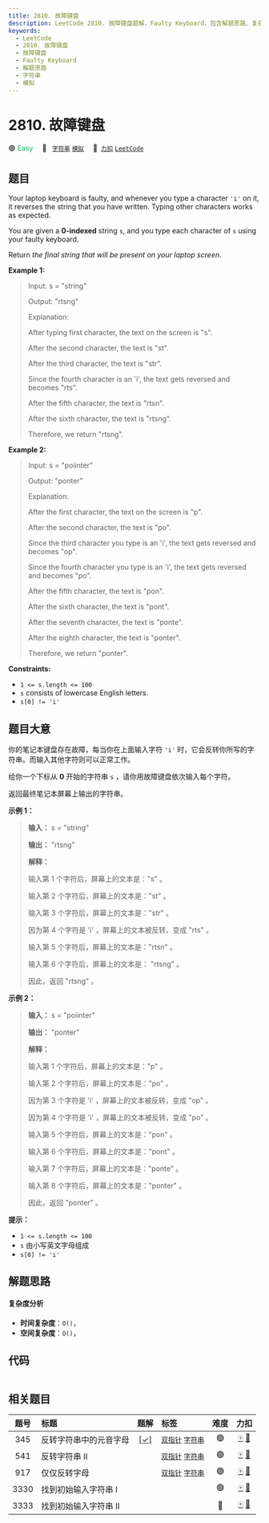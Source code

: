 ```yaml
---
title: 2810. 故障键盘
description: LeetCode 2810. 故障键盘题解，Faulty Keyboard，包含解题思路、复杂度分析以及完整的 JavaScript 代码实现。
keywords:
  - LeetCode
  - 2810. 故障键盘
  - 故障键盘
  - Faulty Keyboard
  - 解题思路
  - 字符串
  - 模拟
---
```


# 2810. 故障键盘

🟢 <font color=#15bd66>Easy</font>&emsp; 🔖&ensp; [`字符串`](/tag/string.md) [`模拟`](/tag/simulation.md)&emsp; 🔗&ensp;[`力扣`](https://leetcode.cn/problems/faulty-keyboard) [`LeetCode`](https://leetcode.com/problems/faulty-keyboard)

## 题目

Your laptop keyboard is faulty, and whenever you type a character `'i'` on it,
it reverses the string that you have written. Typing other characters works as
expected.

You are given a **0-indexed** string `s`, and you type each character of `s`
using your faulty keyboard.

Return _the final string that will be present on your laptop screen._



**Example 1:**

> Input: s = "string"
> 
> Output: "rtsng"
> 
> Explanation: 
> 
> After typing first character, the text on the screen is "s".
> 
> After the second character, the text is "st". 
> 
> After the third character, the text is "str".
> 
> Since the fourth character is an 'i', the text gets reversed and becomes "rts".
> 
> After the fifth character, the text is "rtsn". 
> 
> After the sixth character, the text is "rtsng". 
> 
> Therefore, we return "rtsng".

**Example 2:**

> Input: s = "poiinter"
> 
> Output: "ponter"
> 
> Explanation: 
> 
> After the first character, the text on the screen is "p".
> 
> After the second character, the text is "po". 
> 
> Since the third character you type is an 'i', the text gets reversed and becomes "op". 
> 
> Since the fourth character you type is an 'i', the text gets reversed and becomes "po".
> 
> After the fifth character, the text is "pon".
> 
> After the sixth character, the text is "pont". 
> 
> After the seventh character, the text is "ponte". 
> 
> After the eighth character, the text is "ponter". 
> 
> Therefore, we return "ponter".



**Constraints:**

  * `1 <= s.length <= 100`
  * `s` consists of lowercase English letters.
  * `s[0] != 'i'`


## 题目大意

你的笔记本键盘存在故障，每当你在上面输入字符 `'i'` 时，它会反转你所写的字符串。而输入其他字符则可以正常工作。

给你一个下标从 **0** 开始的字符串 `s` ，请你用故障键盘依次输入每个字符。

返回最终笔记本屏幕上输出的字符串。



**示例 1：**

> 
> 
> 
> 
> 
> **输入：** s = "string"
> 
> **输出：** "rtsng"
> 
> **解释：**
> 
> 输入第 1 个字符后，屏幕上的文本是："s" 。
> 
> 输入第 2 个字符后，屏幕上的文本是："st" 。
> 
> 输入第 3 个字符后，屏幕上的文本是："str" 。
> 
> 因为第 4 个字符是 'i' ，屏幕上的文本被反转，变成 "rts" 。
> 
> 输入第 5 个字符后，屏幕上的文本是："rtsn" 。
> 
> 输入第 6 个字符后，屏幕上的文本是： "rtsng" 。
> 
> 因此，返回 "rtsng" 。
> 
> 

**示例 2：**

> 
> 
> 
> 
> 
> **输入：** s = "poiinter"
> 
> **输出：** "ponter"
> 
> **解释：**
> 
> 输入第 1 个字符后，屏幕上的文本是："p" 。
> 
> 输入第 2 个字符后，屏幕上的文本是："po" 。
> 
> 因为第 3 个字符是 'i' ，屏幕上的文本被反转，变成 "op" 。
> 
> 因为第 4 个字符是 'i' ，屏幕上的文本被反转，变成 "po" 。
> 
> 输入第 5 个字符后，屏幕上的文本是："pon" 。
> 
> 输入第 6 个字符后，屏幕上的文本是："pont" 。
> 
> 输入第 7 个字符后，屏幕上的文本是："ponte" 。
> 
> 输入第 8 个字符后，屏幕上的文本是："ponter" 。
> 
> 因此，返回 "ponter" 。



**提示：**

  * `1 <= s.length <= 100`
  * `s` 由小写英文字母组成
  * `s[0] != 'i'`


## 解题思路

#### 复杂度分析

- **时间复杂度**：`O()`，
- **空间复杂度**：`O()`，

## 代码

```javascript

```

## 相关题目

<!-- prettier-ignore -->
| 题号 | 标题 | 题解 | 标签 | 难度 | 力扣 |
| :------: | :------ | :------: | :------ | :------: | :------: |
| 345 | 反转字符串中的元音字母 | [[✓]](/problem/0345.md) |  [`双指针`](/tag/two-pointers.md) [`字符串`](/tag/string.md) | 🟢 | [🀄️](https://leetcode.cn/problems/reverse-vowels-of-a-string) [🔗](https://leetcode.com/problems/reverse-vowels-of-a-string) |
| 541 | 反转字符串 II |  |  [`双指针`](/tag/two-pointers.md) [`字符串`](/tag/string.md) | 🟢 | [🀄️](https://leetcode.cn/problems/reverse-string-ii) [🔗](https://leetcode.com/problems/reverse-string-ii) |
| 917 | 仅仅反转字母 |  |  [`双指针`](/tag/two-pointers.md) [`字符串`](/tag/string.md) | 🟢 | [🀄️](https://leetcode.cn/problems/reverse-only-letters) [🔗](https://leetcode.com/problems/reverse-only-letters) |
| 3330 | 找到初始输入字符串 I |  |  | 🟢 | [🀄️](https://leetcode.cn/problems/find-the-original-typed-string-i) [🔗](https://leetcode.com/problems/find-the-original-typed-string-i) |
| 3333 | 找到初始输入字符串 II |  |  | 🔴 | [🀄️](https://leetcode.cn/problems/find-the-original-typed-string-ii) [🔗](https://leetcode.com/problems/find-the-original-typed-string-ii) |
